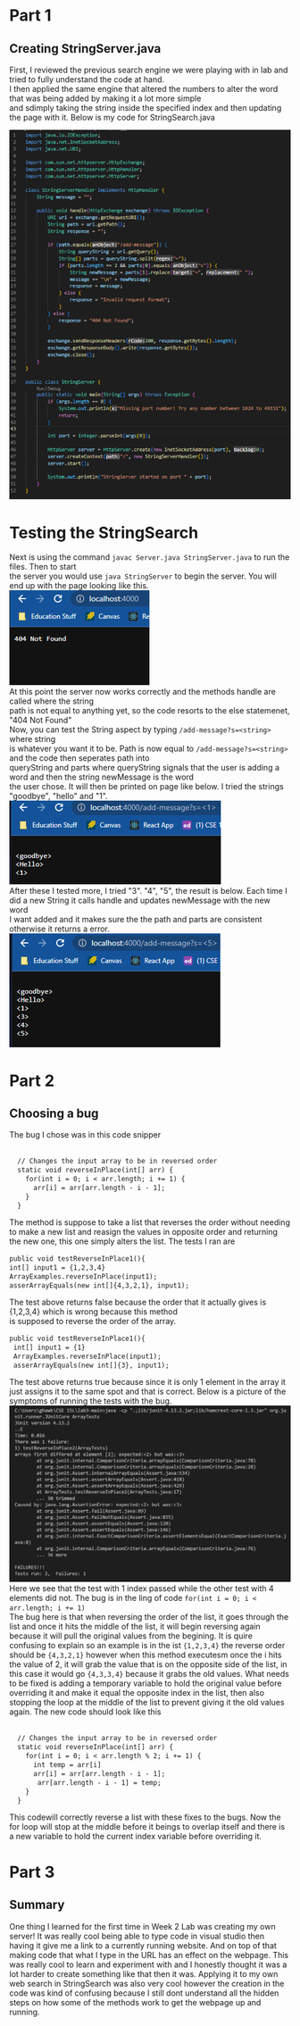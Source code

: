 # Part 1 
## Creating StringServer.java  
First, I reviewed the previous search engine we were playing with in lab and tried to fully understand the code at hand.  
I then applied the same engine that altered the numbers to alter the word that was being added by making it a lot more simple  
and sdimply taking the string inside the specified index and then updating the page with it. Below is my code for StringSearch.java  

![Image](LabReport1Pic1.PNG)  
# Testing the StringSearch  
Next is using the command ```javac Server.java StringServer.java``` to run the files. Then to start  
the server you would use ```java StringServer``` to begin the server. You will end up with the page looking like this.  
![Image](LabReport1Pic2.PNG)  
At this point the server now works correctly and the methods handle are called where the string  
path is not equal to anything yet, so the code resorts to the else statemenet, "404 Not Found"  
Now, you can test the String aspect by typing ```/add-message?s=<string>``` where string  
is whatever you want it to be. Path is now equal to ```/add-message?s=<string>``` and the code then seperates path into  
queryString and parts where queryString signals that the user is adding a word and then the string newMessage is the word  
the user chose. It will then be printed on page like below. I tried the strings "goodbye", "hello" and "1".  
![Image](LabReport1Pic3.PNG)  
After these I tested more, I tried "3". "4", "5", the result is below. Each time I did a new String it calls handle and updates newMessage with the new word  
I want added and it makes sure the the path and parts are consistent otherwise it returns a error.  
![Image](LabReport1Pic4.PNG)  
# Part 2 
## Choosing a bug  
The bug I chose was in this code snipper  

```public class ArrayExamples {

  // Changes the input array to be in reversed order
  static void reverseInPlace(int[] arr) {
    for(int i = 0; i < arr.length; i += 1) {
      arr[i] = arr[arr.length - i - 1];
    }
  } 
  ```
  
The method is suppose to take a list that reverses the order without needing to make a new list and reasign the values in opposite order 
and returning the new one, this one simply alters the list. The tests I ran are  

  ```@Test
public void testReverseInPlace1(){
  int[] input1 = {1,2,3,4}
  ArrayExamples.reverseInPlace(input1);
  asserArrayEquals(new int[]{4,3,2,1}, input1); 
 ```
 
 The test above returns false because the order that it actually gives is {1,2,3,4} which is wrong because this method  
 is supposed to reverse the order of the array.  
 
 ```@Test
public void testReverseInPlace1(){
  int[] input1 = {1}
  ArrayExamples.reverseInPlace(input1);
  asserArrayEquals(new int[]{3}, input1);
  ```
  
The test above returns true because since it is only 1 element in the array it just assigns it to the same spot and that is correct. Below is a picture of the symptoms of running the tests with the bug.  
![Image](LabReport1Pic5.PNG)  
Here we see that the test with 1 index passed while the other test with 4 elements did not.
The bug is in the ling of code  ```for(int i = 0; i < arr.length; i += 1) ```  
The bug here is that when reversing the order of the list, it goes through the list and once it hits the middle of the list, it will begin reversing again because it will pull the original values from the begining. It is quire confusing to explain so an example is in the ist ```{1,2,3,4}``` the reverse order should be ```{4,3,2,1}``` however when this method executesm once the i hits the value of 2, it will grab the value that is on the opposite side of the list, in this case it would go  ```{4,3,3,4}``` because it grabs the old values. What needs to be fixed is adding a temporary variable to hold the original value before overriding it and make it equal the opposite index in the list, then also stopping the loop at the middle of the list to prevent giving it the old values again. The new code should look like this  

```public class ArrayExamples {

  // Changes the input array to be in reversed order
  static void reverseInPlace(int[] arr) {
    for(int i = 0; i < arr.length % 2; i += 1) {
      int temp = arr[i]
      arr[i] = arr[arr.length - i - 1];
       arr[arr.length - i - 1] = temp;
    }
  } 
```  
  
This codewill correctly reverse a list with these fixes to the bugs. Now the for loop will stop at the middle before it beings to overlap itself and there is a new variable to hold the current index variable before overriding it.

# Part 3
## Summary
One thing I learned for the first time in Week 2 Lab was creating my own server! It was really cool being able to type code in visual studio then having it give me a link to a currently running website. And on top of that making code that what I type in the URL has an effect on the webpage. This was really cool to learn and experiment with and I honestly thought it was a lot harder to create something like that then it was. Applying it to my own web search in StringSearch was also very cool however the creation in the code was kind of confusing because I still dont understand all the hidden steps on how some of the methods work to get the webpage up and running.
